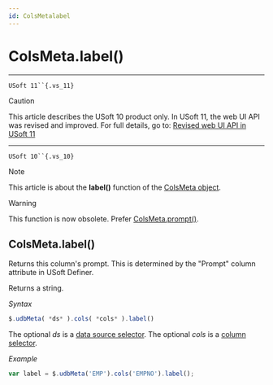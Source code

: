 ```yaml
---
id: ColsMetalabel
---
```


# ColsMeta.label()



----

`USoft 11``{.vs_11}`

> [!CAUTION]
> This article describes the USoft 10 product only.
> In USoft 11, the web UI API was revised and improved. For full details, go to:
> [Revised web UI API in USoft 11](/docs/Web%20and%20app%20UIs/UDB%20udb/Revised%20web%20UI%20API%20in%20USoft%2011.md)

----

`USoft 10``{.vs_10}`

> [!NOTE]
> This article is about the **label()** function of the [ColsMeta object](/docs/Web%20and%20app%20UIs/UDB%20ColsMeta).

> [!WARNING]
> This function is now obsolete. Prefer [ColsMeta.prompt()](/docs/Web%20and%20app%20UIs/UDB%20ColsMeta/ColsMetaprompt.md).

## **ColsMeta.label()**

Returns this column's prompt. This is determined by the "Prompt" column attribute in USoft Definer.

Returns a string.

*Syntax*

```js
$.udbMeta( *ds* ).cols( *cols* ).label()
```

The optional *ds* is a [data source selector](/docs/Web%20and%20app%20UIs/UDB%20DataSourceMetaContainer/UDB%20DataSourceMetaContainer%20object.md). The optional *cols* is a [column selector](/docs/Web%20and%20app%20UIs/UDB%20ColsMeta/UDB%20ColsMeta%20object.md).

*Example*

```js
var label = $.udbMeta('EMP').cols('EMPNO').label();
```

 